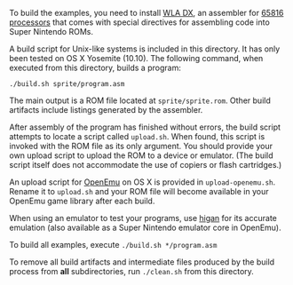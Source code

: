 To build the examples, you need to install [WLA DX](http://www.villehelin.com/wla.html), an assembler for [65816 processors](https://en.wikipedia.org/wiki/WDC_65816/65802) that comes with special directives for assembling code into Super Nintendo ROMs.

A build script for Unix-like systems is included in this directory. It has only been tested on OS X Yosemite (10.10). The following command, when executed from this directory, builds a program:

    ./build.sh sprite/program.asm

The main output is a ROM file located at `sprite/sprite.rom`. Other build artifacts include listings generated by the assembler.

After assembly of the program has finished without errors, the build script attempts to locate a script called `upload.sh`. When found, this script is invoked with the ROM file as its only argument. You should provide your own upload script to upload the ROM to a device or emulator. (The build script itself does not accommodate the use of copiers or flash cartridges.) 

An upload script for [OpenEmu](http://openemu.org/) on OS X is provided in `upload-openemu.sh`. Rename it to `upload.sh` and your ROM file will become available in your OpenEmu game library after each build.

When using an emulator to test your programs, use [higan](http://byuu.org/emulation/higan/) for its accurate emulation (also available as a Super Nintendo emulator core in OpenEmu).

To build all examples, execute `./build.sh */program.asm`

To remove all build artifacts and intermediate files produced by the build process from **all** subdirectories, run `./clean.sh` from this directory.
